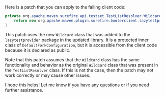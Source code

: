 Here is a patch that you can apply to the failing client code:

```java
private org.apache.maven.surefire.api.testset.TestListResolver.Wildcard getTestListResolverWildcard() {
    return new org.apache.maven.plugin.surefire.booterclient.lazytestprovider.Wildcard() {};
}
```

This patch uses the new `Wildcard` class that was added to the `lazytestprovider` package in the updated library. It is a protected inner class of `DefaultForkConfiguration`, but it is accessible from the client code because it is declared as public.

Note that this patch assumes that the `Wildcard` class has the same functionality and behavior as the original `Wildcard` class that was present in the `TestListResolver` class. If this is not the case, then the patch may not work correctly or may cause other issues.

I hope this helps! Let me know if you have any questions or if you need further assistance.